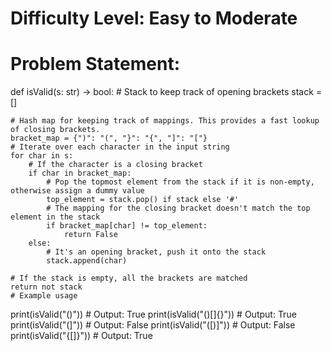 # Difficulty Level: Easy to Moderate

# Problem Statement:
def isValid(s: str) -> bool:
    # Stack to keep track of opening brackets
    stack = []
    
    # Hash map for keeping track of mappings. This provides a fast lookup of closing brackets.
    bracket_map = {")": "(", "}": "{", "]": "["}
    # Iterate over each character in the input string
    for char in s:
        # If the character is a closing bracket
        if char in bracket_map:
            # Pop the topmost element from the stack if it is non-empty, otherwise assign a dummy value
            top_element = stack.pop() if stack else '#'
            # The mapping for the closing bracket doesn't match the top element in the stack
            if bracket_map[char] != top_element:
                return False
        else:
            # It's an opening bracket, push it onto the stack
            stack.append(char)
    
    # If the stack is empty, all the brackets are matched
    return not stack
    # Example usage
print(isValid("()"))      # Output: True
print(isValid("()[]{}"))  # Output: True
print(isValid("(]"))      # Output: False
print(isValid("([)]"))    # Output: False
print(isValid("{[]}"))    # Output: True
